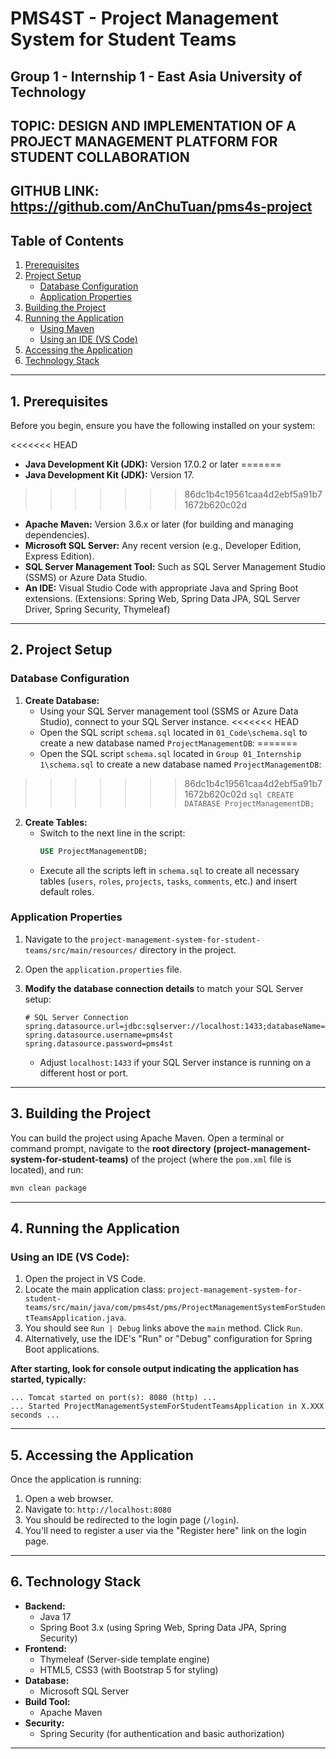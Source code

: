 # PMS4ST - Project Management System for Student Teams

## Group 1 - Internship 1 - East Asia University of Technology
## TOPIC: DESIGN AND IMPLEMENTATION OF A PROJECT MANAGEMENT PLATFORM FOR STUDENT COLLABORATION
## GITHUB LINK: https://github.com/AnChuTuan/pms4s-project

## Table of Contents
1.  [Prerequisites](#prerequisites)
2.  [Project Setup](#project-setup)
    *   [Database Configuration](#database-configuration)
    *   [Application Properties](#application-properties)
3.  [Building the Project](#building-the-project)
4.  [Running the Application](#running-the-application)
    *   [Using Maven](#using-maven)
    *   [Using an IDE (VS Code)](#using-an-ide-vs-code)
5.  [Accessing the Application](#accessing-the-application)
6.  [Technology Stack](#technology-stack)

---

## 1. Prerequisites

Before you begin, ensure you have the following installed on your system:

<<<<<<< HEAD
*   **Java Development Kit (JDK):** Version 17.0.2 or later
=======
*   **Java Development Kit (JDK):** Version 17.
>>>>>>> 86dc1b4c19561caa4d2ebf5a91b71672b620c02d
*   **Apache Maven:** Version 3.6.x or later (for building and managing dependencies).
*   **Microsoft SQL Server:** Any recent version (e.g., Developer Edition, Express Edition).
*   **SQL Server Management Tool:** Such as SQL Server Management Studio (SSMS) or Azure Data Studio.
*   **An IDE:** Visual Studio Code with appropriate Java and Spring Boot extensions.
(Extensions: Spring Web, Spring Data JPA, SQL Server Driver, Spring Security, Thymeleaf)

---

## 2. Project Setup

### Database Configuration

1.  **Create Database:**
    *   Using your SQL Server management tool (SSMS or Azure Data Studio), connect to your SQL Server instance.
<<<<<<< HEAD
    *   Open the SQL script `schema.sql` located in `01_Code\schema.sql` to create a new database named `ProjectManagementDB`:
=======
    *   Open the SQL script `schema.sql` located in `Group 01_Internship 1\schema.sql` to create a new database named `ProjectManagementDB`:
>>>>>>> 86dc1b4c19561caa4d2ebf5a91b71672b620c02d
        ```sql
        CREATE DATABASE ProjectManagementDB;
        ```
2.  **Create Tables:**
    *   Switch to the next line in the script:
        ```sql
        USE ProjectManagementDB;
        ```
    *   Execute all the scripts left in `schema.sql` to create all necessary tables (`users`, `roles`, `projects`, `tasks`, `comments`, etc.) and insert default roles.

### Application Properties

1.  Navigate to the `project-management-system-for-student-teams/src/main/resources/` directory in the project.
2.  Open the `application.properties` file.
3.  **Modify the database connection details** to match your SQL Server setup:

    ```properties
    # SQL Server Connection
    spring.datasource.url=jdbc:sqlserver://localhost:1433;databaseName=ProjectManagementDB;encrypt=true;trustServerCertificate=true;
    spring.datasource.username=pms4st
    spring.datasource.password=pms4st
    ```
    *   Adjust `localhost:1433` if your SQL Server instance is running on a different host or port.

---

## 3. Building the Project

You can build the project using Apache Maven. Open a terminal or command prompt, navigate to the **root directory** __(project-management-system-for-student-teams)__ of the project (where the `pom.xml` file is located), and run:

```bash
mvn clean package
```
---

## 4. Running the Application

### Using an IDE (VS Code):

1.  Open the project in VS Code.
2.  Locate the main application class: `project-management-system-for-student-teams/src/main/java/com/pms4st/pms/ProjectManagementSystemForStudentTeamsApplication.java`.
3.  You should see `Run | Debug` links above the `main` method. Click `Run`.
4.  Alternatively, use the IDE's "Run" or "Debug" configuration for Spring Boot applications.

**After starting, look for console output indicating the application has started, typically:**
```
... Tomcat started on port(s): 8080 (http) ...
... Started ProjectManagementSystemForStudentTeamsApplication in X.XXX seconds ...
```

---

## 5. Accessing the Application

Once the application is running:

1.  Open a web browser.
2.  Navigate to: `http://localhost:8080`
3.  You should be redirected to the login page (`/login`).
4.  You'll need to register a user via the "Register here" link on the login page.

---

## 6. Technology Stack

*   **Backend:**
    *   Java 17
    *   Spring Boot 3.x (using Spring Web, Spring Data JPA, Spring Security)
*   **Frontend:**
    *   Thymeleaf (Server-side template engine)
    *   HTML5, CSS3 (with Bootstrap 5 for styling)
*   **Database:**
    *   Microsoft SQL Server
*   **Build Tool:**
    *   Apache Maven
*   **Security:**
    *   Spring Security (for authentication and basic authorization)

---
